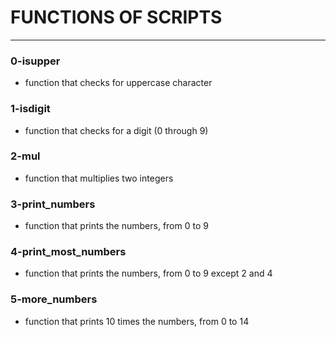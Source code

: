
# FUNCTIONS OF SCRIPTS
---

### 0-isupper
- function that checks for uppercase character

### 1-isdigit
- function that checks for a digit (0 through 9)

### 2-mul
- function that multiplies two integers

### 3-print_numbers
- function that prints the numbers, from 0 to 9

### 4-print_most_numbers
- function that prints the numbers, from 0 to 9 except 2 and 4

### 5-more_numbers
- function that prints 10 times the numbers, from 0 to 14
